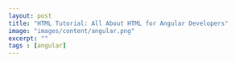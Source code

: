 ```yaml
---
layout: post
title: "HTML Tutorial: All About HTML for Angular Developers"
image: "images/content/angular.png"
excerpt: "" 
tags : [angular]
---
```

